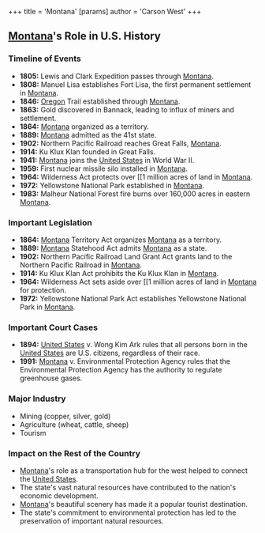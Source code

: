 +++
 title = 'Montana'
[params]
	author = 'Carson West'
+++
## [Montana](./../montana/)'s Role in U.S. History

### Timeline of Events

* **1805:** Lewis and Clark Expedition passes through [Montana](./../montana/).
* **1808:** Manuel Lisa establishes Fort Lisa, the first permanent settlement in [Montana](./../montana/).
* **1846:** [Oregon](./../oregon/) Trail established through [Montana](./../montana/).
* **1863:** Gold discovered in Bannack, leading to influx of miners and settlement.
* **1864:** [Montana](./../montana/) organized as a territory.
* **1889:** [Montana](./../montana/) admitted as the 41st state.
* **1902:** Northern Pacific Railroad reaches Great Falls, [Montana](./../montana/).
* **1914:** Ku Klux Klan founded in Great Falls.
* **1941:** [Montana](./../montana/) joins the [United States](./../united-states/) in World War II.
* **1959:** First nuclear missile silo installed in [Montana](./../montana/).
* **1964:** Wilderness Act protects over [[1 million acres of land in [Montana](./../montana/).
* **1972:** Yellowstone National Park established in [Montana](./../montana/).
* **1983:** Malheur National Forest fire burns over 160,000 acres in eastern [Montana](./../montana/).

### Important Legislation

* **1864:** [Montana](./../montana/) Territory Act organizes [Montana](./../montana/) as a territory.
* **1889:** [Montana](./../montana/) Statehood Act admits [Montana](./../montana/) as a state.
* **1902:** Northern Pacific Railroad Land Grant Act grants land to the Northern Pacific Railroad in [Montana](./../montana/).
* **1914:** Ku Klux Klan Act prohibits the Ku Klux Klan in [Montana](./../montana/).
* **1964:** Wilderness Act sets aside over [[1 million acres of land in [Montana](./../montana/) for protection.
* **1972:** Yellowstone National Park Act establishes Yellowstone National Park in [Montana](./../montana/).

### Important Court Cases

* **1894:** [United States](./../united-states/) v. Wong Kim Ark rules that all persons born in the [United States](./../united-states/) are U.S. citizens, regardless of their race.
* **1991:** [Montana](./../montana/) v. Environmental Protection Agency rules that the Environmental Protection Agency has the authority to regulate greenhouse gases.

### Major Industry

* Mining (copper, silver, gold)
* Agriculture (wheat, cattle, sheep)
* Tourism

### Impact on the Rest of the Country

* [Montana](./../montana/)'s role as a transportation hub for the west helped to connect the [United States](./../united-states/).
* The state's vast natural resources have contributed to the nation's economic development.
* [Montana](./../montana/)'s beautiful scenery has made it a popular tourist destination.
* The state's commitment to environmental protection has led to the preservation of important natural resources.